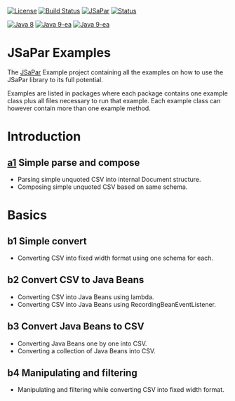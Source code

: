 [![License](https://img.shields.io/badge/License-Apache%202.0-blue.svg)](https://opensource.org/licenses/Apache-2.0) 
[![Build Status](https://travis-ci.org/org-tigris-jsapar/jsapar-examples.png?branch=master)](https://travis-ci.org/org-tigris-jsapar/jsapar-examples)
[![JSaPar](https://img.shields.io/badge/JSaPar-2.0-green.svg)](https://github.com/org-tigris-jsapar/jsapar) 
[![Status](https://img.shields.io/badge/Status-Pre--Alpha-lightgrey.svg)](#Pre-Alpha)

[![Java 8](https://img.shields.io/badge/java-8-brightgreen.svg)](#java-8) 
[![Java 9-ea](https://img.shields.io/badge/java-9-brightgreen.svg)](#java-9) 
[![Java 9-ea](https://img.shields.io/badge/java-10-brightgreen.svg)](#java-10)

# JSaPar Examples
The [JSaPar](https://github.com/org-tigris-jsapar/jsapar) Example project containing all the examples on how to use the JSaPar library to its full potential.

Examples are listed in packages where each package contains one example class plus all files necessary to run that 
example. Each example class can however contain more than one example method.

# Introduction
## [a1](tree/master/src/main/java/org/jsapar/examples/introduction/a1) Simple parse and compose
* Parsing simple unquoted CSV into internal Document structure.
* Composing simple unquoted CSV based on same schema.
# Basics
## b1 Simple convert
* Converting CSV into fixed width format using one schema for each.
## b2 Convert CSV to Java Beans
* Converting CSV into Java Beans using lambda.
* Converting CSV into Java Beans using RecordingBeanEventListener.
## b3 Convert Java Beans to CSV
* Converting Java Beans one by one into CSV.
* Converting a collection of Java Beans into CSV.
## b4 Manipulating and filtering
* Manipulating and filtering while converting CSV into fixed width format.
